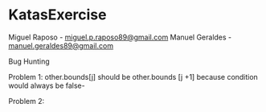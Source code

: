 # KatasExercise
Miguel Raposo - miguel.p.raposo89@gmail.com
Manuel Geraldes - manuel.geraldes89@gmail.com

Bug Hunting

Problem 1:
other.bounds[j] should be other.bounds [j +1] because condition would always be false-

Problem 2:


